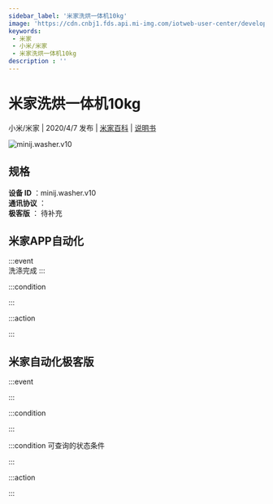 ```yaml
---
sidebar_label: '米家洗烘一体机10kg'
image: 'https://cdn.cnbj1.fds.api.mi-img.com/iotweb-user-center/developer_1679047613180Ev9E4Ti8.png?GalaxyAccessKeyId=AKVGLQWBOVIRQ3XLEW&Expires=9223372036854775807&Signature=AL+HbacOA4NMDZz8gGY70O773x0='
keywords: 
 - 米家
 - 小米/米家
 - 米家洗烘一体机10kg
description : ''
---
```

# 米家洗烘一体机10kg

小米/米家 | 2020/4/7 发布 | [米家百科](https://home.mi.com/webapp/content/baike/product/index.html?model=minij.washer.v10) | [说明书](https://home.mi.com/views/introduction.html?model=minij.washer.v10&region=cn)

![minij.washer.v10](https://cdn.cnbj1.fds.api.mi-img.com/iotweb-user-center/developer_1679047613180Ev9E4Ti8.png?GalaxyAccessKeyId=AKVGLQWBOVIRQ3XLEW&Expires=9223372036854775807&Signature=AL+HbacOA4NMDZz8gGY70O773x0=)

## 规格  
> 
**设备 ID** ：minij.washer.v10  
**通讯协议** ：  
**极客版**  ： 待补充 


## 米家APP自动化  

:::event  
洗涤完成
:::

:::condition  

:::

:::action   

:::

## 米家自动化极客版  

:::event  

:::

:::condition  

:::

:::condition 可查询的状态条件  

:::

:::action  

:::

        
